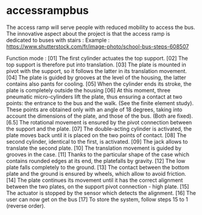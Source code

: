 # accessrampbus

The access ramp will serve people with reduced mobility to access the bus. The innovative aspect about the project is that the access ramp is dedicated to buses with stairs :
Example : https://www.shutterstock.com/fr/image-photo/school-bus-steps-608507


Function mode :
[01] The first cylinder actuates the top support.
[02] The top support is therefore put into translation.
[03] The plate is mounted in pivot with the support, so it follows the latter in its translation movement.
[04] The plate is guided by grooves at the level of the housing, the latter contains also pants for cooling.
[05] When the cylinder ends its stroke, the plate is completely outside the housing
[06] At this moment, three pneumatic micro-cylinders lift the plate, thus ensuring a contact at two points: the entrance to the bus and the walk. (See the finite element study). These points are obtained only with an angle of 18 degrees, taking into account the dimensions of the plate, and those of the bus. (Both are fixed).
[6.5] The rotational movement is ensured by the pivot connection between the support and the plate.
[07] The double-acting cylinder is activated, the plate moves back until it is placed on the
two points of contact.
[08] The second cylinder, identical to the first, is activated.
[09] The jack allows to translate the second plate.
[10] The translation movement is guided by grooves in the case.
[11] Thanks to the particular shape of the case which contains rounded edges at its end, the platefalls by gravity.
[12] The low plate falls completely to the ground.
[13] The contact between the bottom plate and the ground is ensured by wheels, which allow to avoid friction.
[14] The plate continues its movement until it has the correct alignment between the two plates, on the support pivot connection - high plate.
[15] The actuator is stopped by the sensor which detects the alignment.
[16] The user can now get on the bus
[17] To store the system, follow steps 15 to 1 (reverse order).
